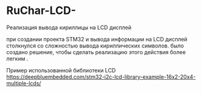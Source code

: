 # RuChar-LCD-
Реализация вывода кириллицы на LCD дисплей 

при создании проекта STM32 и вывода информации на LCD дисплей столкнулся со сложностью вывода кириллических символов.
было создано решение, чтобы сделать реализацию этого действия более легким .


Пример использованной библиотеки LCD https://deepbluembedded.com/stm32-i2c-lcd-library-example-16x2-20x4-multiple-lcds/ 






